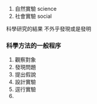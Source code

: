 1. 自然實驗 science 
2. 社會實驗 social

科學研究的結果
不外乎發現或是發明
### 科學方法的一般程序

1. 觀察對象
2. 發現問題
3. 提出假說
4. 設計實驗
5. 逕行實驗
6. 
